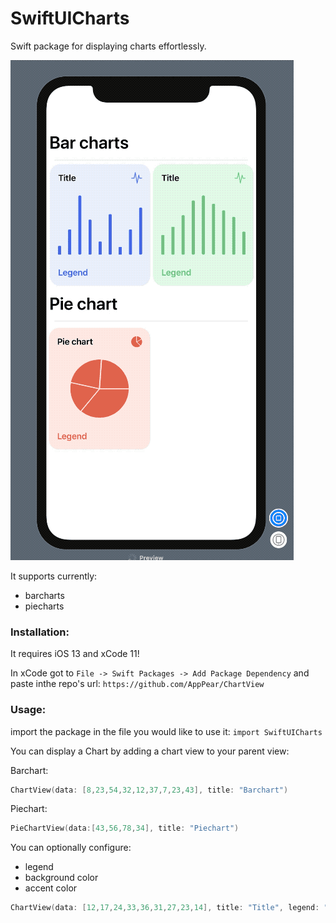 # SwiftUICharts

Swift package for displaying charts effortlessly.

![SwiftUI Charts](./chartview.gif "SwiftUI Charts")

It supports currently:
* barcharts
* piecharts

### Installation:

It requires iOS 13 and xCode 11!

In xCode got to `File -> Swift Packages -> Add Package Dependency` and paste inthe repo's url: `https://github.com/AppPear/ChartView`

### Usage:

import the package in the file you would like to use it: `import SwiftUICharts`

You can display a Chart by adding a chart view to your parent view: 

Barchart:
```swift
ChartView(data: [8,23,54,32,12,37,7,23,43], title: "Barchart")
```

Piechart:
```swift
PieChartView(data:[43,56,78,34], title: "Piechart")
```

You can optionally configure:
* legend
* background color
* accent color

```swift
ChartView(data: [12,17,24,33,36,31,27,23,14], title: "Title", legend: "Legend", backgroundColor:Color(red: 226.0/255.0, green: 250.0/255.0, blue: 231.0/255.0) , accentColor:Color(red: 114.0/255.0, green: 191.0/255.0, blue: 130.0/255.0))
```


